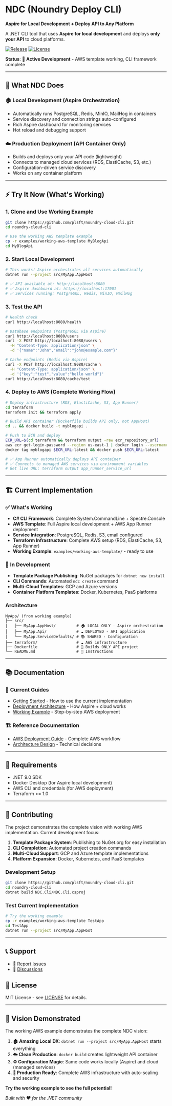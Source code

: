 # NDC (Noundry Deploy CLI)

**Aspire for Local Development + Deploy API to Any Platform**

A .NET CLI tool that uses **Aspire for local development** and deploys **only your API** to cloud platforms.

[![Release](https://img.shields.io/github/v/release/plsft/noundry-cloud-cli)](https://github.com/plsft/noundry-cloud-cli/releases)
[![License](https://img.shields.io/github/license/plsft/noundry-cloud-cli)](LICENSE)

**Status**: 🚧 **Active Development** - AWS template working, CLI framework complete

---

## 🎯 **What NDC Does**

### 🏠 **Local Development (Aspire Orchestration)**
- Automatically runs PostgreSQL, Redis, MinIO, MailHog in containers
- Service discovery and connection strings auto-configured
- Rich Aspire dashboard for monitoring services
- Hot reload and debugging support

### ☁️ **Production Deployment (API Container Only)**
- Builds and deploys only your API code (lightweight)
- Connects to managed cloud services (RDS, ElastiCache, S3, etc.)
- Configuration-driven service discovery
- Works on any container platform

---

## ⚡ **Try It Now (What's Working)**

### 1. Clone and Use Working Example
```bash
git clone https://github.com/plsft/noundry-cloud-cli.git
cd noundry-cloud-cli

# Use the working AWS template example
cp -r examples/working-aws-template MyBlogApi
cd MyBlogApi
```

### 2. Start Local Development
```bash
# This works! Aspire orchestrates all services automatically
dotnet run --project src/MyApp.AppHost

# ✅ API available at: http://localhost:8080
# ✅ Aspire dashboard at: https://localhost:17001
# ✅ Services running: PostgreSQL, Redis, MinIO, MailHog
```

### 3. Test the API
```bash
# Health check
curl http://localhost:8080/health

# Database endpoints (PostgreSQL via Aspire)
curl http://localhost:8080/users
curl -X POST http://localhost:8080/users \
  -H "Content-Type: application/json" \
  -d '{"name":"John","email":"john@example.com"}'

# Cache endpoints (Redis via Aspire)  
curl -X POST http://localhost:8080/cache \
  -H "Content-Type: application/json" \
  -d '{"key":"test","value":"hello world"}'
curl http://localhost:8080/cache/test
```

### 4. Deploy to AWS (Complete Working Flow)
```bash
# Deploy infrastructure (RDS, ElastiCache, S3, App Runner)
cd terraform
terraform init && terraform apply

# Build API container (Dockerfile builds API only, not AppHost)
cd .. && docker build -t myblogapi .

# Push to ECR and deploy
ECR_URL=$(cd terraform && terraform output -raw ecr_repository_url)
aws ecr get-login-password --region us-east-1 | docker login --username AWS --password-stdin $ECR_URL
docker tag myblogapi $ECR_URL:latest && docker push $ECR_URL:latest

# ✅ App Runner automatically deploys API container
# ✅ Connects to managed AWS services via environment variables
# Get live URL: terraform output app_runner_service_url
```

---

## 🏗️ **Current Implementation**

### ✅ **What's Working**
- **C# CLI Framework**: Complete System.CommandLine + Spectre.Console
- **AWS Template**: Full Aspire local development + AWS App Runner deployment
- **Service Integration**: PostgreSQL, Redis, S3, email configured
- **Terraform Infrastructure**: Complete AWS setup (RDS, ElastiCache, S3, App Runner)
- **Working Example**: `examples/working-aws-template/` - ready to use

### 🚧 **In Development**  
- **Template Package Publishing**: NuGet packages for `dotnet new install`
- **CLI Commands**: Automated `ndc create` command
- **Multi-Cloud Templates**: GCP and Azure versions
- **Container Platform Templates**: Docker, Kubernetes, PaaS platforms

### Architecture

```
MyApp/ (from working example)
├── src/
│   ├── MyApp.AppHost/         # 🏠 LOCAL ONLY - Aspire orchestration
│   ├── MyApp.Api/             # ☁️ DEPLOYED - API application
│   └── MyApp.ServiceDefaults/ # 📚 SHARED - Configuration
├── terraform/                 # ☁️ AWS infrastructure
├── Dockerfile                 # 🐳 Builds ONLY API project
└── README.md                  # 📖 Instructions
```

---

## 📚 **Documentation**

### 🎯 **Current Guides**
- [Getting Started](docs/getting-started.md) - How to use the current implementation
- [Deployment Architecture](docs/deployment-focused-architecture.md) - How Aspire + cloud works
- [Working Example](examples/working-aws-template/README.md) - Step-by-step AWS deployment

### 🏗️ **Reference Documentation**
- [AWS Deployment Guide](docs/aws-deployment.md) - Complete AWS workflow
- [Architecture Design](docs/csharp-cli-architecture.md) - Technical decisions

---

## 🔧 **Requirements**

- .NET 9.0 SDK
- Docker Desktop (for Aspire local development)
- AWS CLI and credentials (for AWS deployment)
- Terraform >= 1.0

---

## 🤝 **Contributing**

The project demonstrates the complete vision with working AWS implementation. Current development focus:

1. **Template Package System**: Publishing to NuGet.org for easy installation
2. **CLI Completion**: Automated project creation commands
3. **Multi-Cloud Support**: GCP and Azure template implementations
4. **Platform Expansion**: Docker, Kubernetes, and PaaS templates

### Development Setup
```bash
git clone https://github.com/plsft/noundry-cloud-cli.git
cd noundry-cloud-cli
dotnet build NDC.Cli/NDC.Cli.csproj
```

### Test Current Implementation
```bash
# Try the working example
cp -r examples/working-aws-template TestApp
cd TestApp
dotnet run --project src/MyApp.AppHost
```

---

## 📞 **Support**

- 🐛 [Report Issues](https://github.com/plsft/noundry-cloud-cli/issues)
- 💬 [Discussions](https://github.com/plsft/noundry-cloud-cli/discussions)

## 📄 **License**

MIT License - see [LICENSE](LICENSE) for details.

---

## 🎯 **Vision Demonstrated**

The working AWS example demonstrates the complete NDC vision:

1. **🏠 Amazing Local DX**: `dotnet run --project src/MyApp.AppHost` starts everything
2. **☁️ Clean Production**: `docker build` creates lightweight API container  
3. **⚙️ Configuration Magic**: Same code works locally (Aspire) and cloud (managed services)
4. **🚀 Production Ready**: Complete AWS infrastructure with auto-scaling and security

**Try the working example to see the full potential!**

*Built with ❤️ for the .NET community*